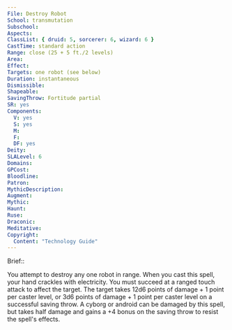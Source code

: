 ```yaml
---
File: Destroy Robot
School: transmutation
Subschool: 
Aspects: 
ClassList: { druid: 5, sorcerer: 6, wizard: 6 }
CastTime: standard action
Range: close (25 + 5 ft./2 levels)
Area: 
Effect: 
Targets: one robot (see below)
Duration: instantaneous
Dismissible: 
Shapeable: 
SavingThrow: Fortitude partial
SR: yes
Components:
  V: yes
  S: yes
  M: 
  F: 
  DF: yes
Deity: 
SLALevel: 6
Domains: 
GPCost: 
Bloodline: 
Patron: 
MythicDescription: 
Augment: 
Mythic: 
Haunt: 
Ruse: 
Draconic: 
Meditative: 
Copyright:
  Content: "Technology Guide"
---
```

Brief:: 

You attempt to destroy any one robot in range. When you cast this spell, your hand crackles with electricity. You must succeed at a ranged touch attack to affect the target.  The target takes 12d6 points of damage + 1 point per caster level, or 3d6 points of damage + 1 point per caster level on a successful saving throw. A cyborg or android can be damaged by this spell, but takes half damage and gains a +4 bonus on the saving throw to resist the spell's effects.
